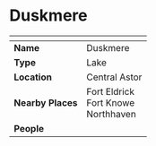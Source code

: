# Duskmere

| []() | |
| --- | --- |
| **Name** | Duskmere |
| **Type** | Lake |
| **Location** | Central Astor |
| **Nearby Places** | Fort Eldrick<br />Fort Knowe<br />Northhaven |
| **People** | |

